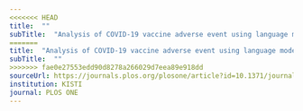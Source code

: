 ```yaml
---
<<<<<<< HEAD
title:  ""
subTitle:  "Analysis of COVID-19 vaccine adverse event using language model and unsupervised machine learning"
=======
title:  "Analysis of COVID-19 vaccine adverse event using language model and unsupervised machine learning"
subTitle:  ""
>>>>>>> fae0e27553edd90d8278a266029d7eea89e918dd
sourceUrl: https://journals.plos.org/plosone/article?id=10.1371/journal.pone.0282119
institution: KISTI
journal: PLOS ONE
---
```

